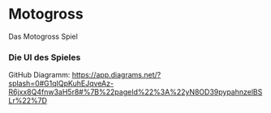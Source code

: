 # Motogross

Das Motogross Spiel

### Die UI des Spieles

GitHub Diagramm:
https://app.diagrams.net/?splash=0#G1qIQpKuhEJqveAz-R6jxx8Q4fnw3aH5r8#%7B%22pageId%22%3A%22yN8OD39pypahnzelBSLr%22%7D
